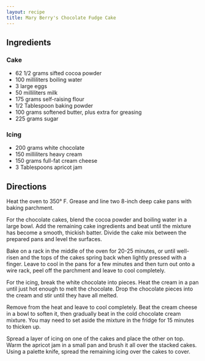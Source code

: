 ```yaml
---
layout: recipe
title: Mary Berry's Chocolate Fudge Cake
---
```


## Ingredients


### Cake

* 62 1/2 grams sifted cocoa powder
* 100 milliliters boiling water
* 3 large eggs
* 50 milliliters milk
* 175 grams self-raising flour
* 1/2 Tablespoon baking powder
* 100 grams softened butter, plus extra for greasing
* 225 grams sugar

### Icing

* 200 grams white chocolate
* 150 milliliters heavy cream
* 150 grams full-fat cream cheese
* 3 Tablespoons apricot jam

## Directions

Heat the oven to 350° F. Grease and line two 8-inch deep cake pans with
baking parchment.

For the chocolate cakes, blend the cocoa powder and boiling water in a
large bowl. Add the remaining cake ingredients and beat until the
mixture has become a smooth, thickish batter. Divide the cake mix
between the prepared pans and level the surfaces.

Bake on a rack in the middle of the oven for 20-25 minutes, or until
well-risen and the tops of the cakes spring back when lightly pressed
with a finger. Leave to cool in the pans for a few minutes and then turn
out onto a wire rack, peel off the parchment and leave to cool
completely.

For the icing, break the white chocolate into pieces. Heat the cream in
a pan until just hot enough to melt the chocolate. Drop the chocolate
pieces into the cream and stir until they have all melted.

Remove from the heat and leave to cool completely. Beat the cream cheese
in a bowl to soften it, then gradually beat in the cold chocolate cream
mixture. You may need to set aside the mixture in the fridge for 15
minutes to thicken up.

Spread a layer of icing on one of the cakes and place the other on top.
Warm the apricot jam in a small pan and brush it all over the stacked
cakes. Using a palette knife, spread the remaining icing over the cakes
to cover.
